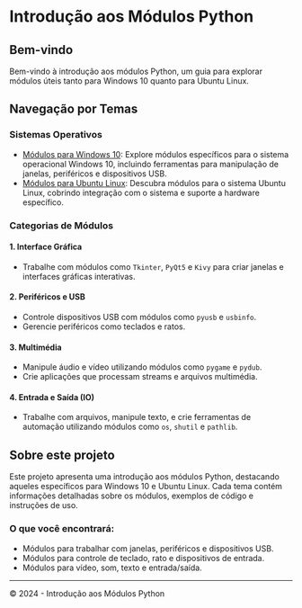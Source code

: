 # Introdução aos Módulos Python

## Bem-vindo
Bem-vindo à introdução aos módulos Python, um guia para explorar módulos úteis tanto para Windows 10 quanto para Ubuntu Linux.

## Navegação por Temas

### Sistemas Operativos
- [Módulos para Windows 10](modulos_windows.md): Explore módulos específicos para o sistema operacional Windows 10, incluindo ferramentas para manipulação de janelas, periféricos e dispositivos USB.
- [Módulos para Ubuntu Linux](modulos_ubuntu.md): Descubra módulos para o sistema Ubuntu Linux, cobrindo integração com o sistema e suporte a hardware específico.

### Categorias de Módulos

#### 1. Interface Gráfica
- Trabalhe com módulos como `Tkinter`, `PyQt5` e `Kivy` para criar janelas e interfaces gráficas interativas.

#### 2. Periféricos e USB
- Controle dispositivos USB com módulos como `pyusb` e `usbinfo`.
- Gerencie periféricos como teclados e ratos.

#### 3. Multimédia
- Manipule áudio e vídeo utilizando módulos como `pygame` e `pydub`.
- Crie aplicações que processam streams e arquivos multimédia.

#### 4. Entrada e Saída (IO)
- Trabalhe com arquivos, manipule texto, e crie ferramentas de automação utilizando módulos como `os`, `shutil` e `pathlib`.

## Sobre este projeto
Este projeto apresenta uma introdução aos módulos Python, destacando aqueles específicos para Windows 10 e Ubuntu Linux. Cada tema contém informações detalhadas sobre os módulos, exemplos de código e instruções de uso.

### O que você encontrará:
- Módulos para trabalhar com janelas, periféricos e dispositivos USB.
- Módulos para controle de teclado, rato e dispositivos de entrada.
- Módulos para vídeo, som, texto e entrada/saída.

---

&copy; 2024 - Introdução aos Módulos Python
